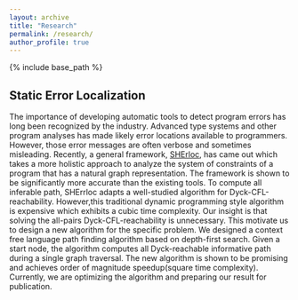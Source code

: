 ```yaml
---
layout: archive
title: "Research"
permalink: /research/
author_profile: true
---
```

{% include base_path %}
## Static Error Localization
The importance of developing automatic tools to detect program errors has long been recognized by the industry. Advanced type systems and other program analyses has made likely error locations available to programmers. However, those error messages are often verbose and sometimes misleading. Recently, a general framework, [SHErloc](http://www.cs.cornell.edu/projects/SHErrLoc/), has came out which takes a more holistic approach to analyze the system of constraints of a program that has a natural graph representation. The framework is shown to be significantly more accurate than the existing tools. To compute all inferable path, SHErrloc adapts a well-studied algorithm for Dyck-CFL-reachability. However,this traditional dynamic programming style algorithm is expensive which exhibits a cubic time complexity. Our insight is that solving the all-pairs Dyck-CFL-reachability is unnecessary. This motivate us to design a new algorithm for the specific problem. We designed a context free language path finding algorithm based on depth-first search. Given a start node, the algorithm computes all Dyck-reachable informative path during a single graph traversal. The new algorithm is shown to be promising and achieves order of magnitude speedup(square time complexity). Currently, we are optimizing the algorithm and preparing our result for publication. 

